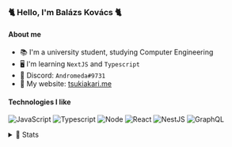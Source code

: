 ### 🐈 Hello, I'm Balázs Kovács 🐈
#### About me
- 📚 I'm a university student, studying Computer Engineering 
- 🖥️ I'm learning `NextJS` and `Typescript` 
- 💬 Discord: `Andromeda#9731`
- 🔗 My website: [tsukiakari.me](https://tsukiakari.me/)

#### Technologies I like
![JavaScript](https://img.shields.io/badge/-JavaScript-%23282C34?style=flat-square&logo=javascript&logoColor=#F7DF1E)
![Typescript](https://img.shields.io/badge/Typescript-%23282C34.svg?&style=flat-square&logo=typescript&logoColor=3178C6)
![Node](https://img.shields.io/badge/Node.js-%23282C34.svg?&style=flat-square&logo=node.js&logoColor=339933)
![React](https://img.shields.io/badge/-React-%23282C34?style=flat-square&logo=react)
![NestJS](https://img.shields.io/badge/-NestJS-%23282C34?style=flat-square&logo=NestJS&logoColor=E0234E)
![GraphQL](https://img.shields.io/badge/-GraphQL-%23282C34?style=flat-square&logo=graphql)

<details>
  <summary>🧮 Stats</summary>
  <br/>
  <a href="https://github.com/anuraghazra/github-readme-stats"><img alt="Andromeda's top languages" src="https://github-readme-stats.vercel.app/api/top-langs/?username=andromeda08&layout=compact&theme=outrun&hide=css" /></a>
</details
